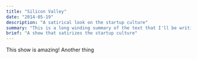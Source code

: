 ```yaml
---
title: "Silicon Valley"
date: "2014-05-19"
description: "A satirical look on the startup culture"
summary: "This is a long winding summary of the text that I'll be writing here"
brief: "A show that satirizes the startup culture"
---
```


This show is amazing! Another thing
